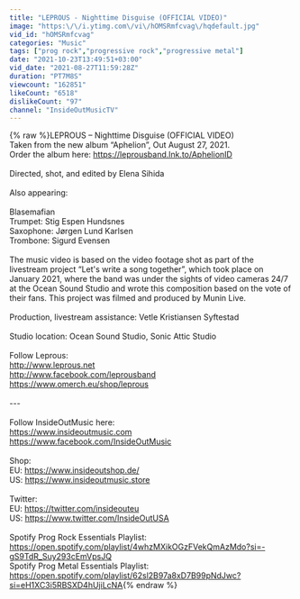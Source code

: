 ```yaml
---
title: "LEPROUS - Nighttime Disguise (OFFICIAL VIDEO)"
image: "https:\/\/i.ytimg.com\/vi\/hOMSRmfcvag\/hqdefault.jpg"
vid_id: "hOMSRmfcvag"
categories: "Music"
tags: ["prog rock","progressive rock","progressive metal"]
date: "2021-10-23T13:49:51+03:00"
vid_date: "2021-08-27T11:59:28Z"
duration: "PT7M8S"
viewcount: "162851"
likeCount: "6518"
dislikeCount: "97"
channel: "InsideOutMusicTV"
---
```

{% raw %}LEPROUS – Nighttime Disguise (OFFICIAL VIDEO)<br />Taken from the new album “Aphelion”, Out August 27, 2021.<br />Order the album here: <a rel="nofollow" target="blank" href="https://leprousband.lnk.to/AphelionID">https://leprousband.lnk.to/AphelionID</a><br /><br />Directed, shot, and edited by Elena Sihida<br /><br />Also appearing:<br /><br />Blasemafian<br />Trumpet: Stig Espen Hundsnes<br />Saxophone: Jørgen Lund Karlsen<br />Trombone: Sigurd Evensen<br /><br />The music video is based on the video footage shot as part of the livestream project “Let's write a song together”, which took place on January 2021, where the band was under the sights of video cameras 24/7 at the Ocean Sound Studio and wrote this composition based on the vote of their fans. This project was filmed and produced by Munin Live.<br /><br />Production, livestream assistance: Vetle Kristiansen Syftestad<br /><br />Studio location: Ocean Sound Studio, Sonic Attic Studio<br /><br />Follow Leprous:<br /><a rel="nofollow" target="blank" href="http://www.leprous.net">http://www.leprous.net</a><br /><a rel="nofollow" target="blank" href="http://www.facebook.com/leprousband">http://www.facebook.com/leprousband</a><br /><a rel="nofollow" target="blank" href="https://www.omerch.eu/shop/leprous">https://www.omerch.eu/shop/leprous</a><br /><br />---<br /><br />Follow InsideOutMusic here:<br /><a rel="nofollow" target="blank" href="https://www.insideoutmusic.com">https://www.insideoutmusic.com</a><br /><a rel="nofollow" target="blank" href="https://www.facebook.com/InsideOutMusic">https://www.facebook.com/InsideOutMusic</a><br /><br />Shop:<br />EU: <a rel="nofollow" target="blank" href="https://www.insideoutshop.de/">https://www.insideoutshop.de/</a><br />US: <a rel="nofollow" target="blank" href="https://www.insideoutmusic.store">https://www.insideoutmusic.store</a><br /><br />Twitter:<br />EU: <a rel="nofollow" target="blank" href="https://twitter.com/insideouteu">https://twitter.com/insideouteu</a><br />US: <a rel="nofollow" target="blank" href="https://www.twitter.com/InsideOutUSA">https://www.twitter.com/InsideOutUSA</a><br /><br />Spotify Prog Rock Essentials Playlist: <a rel="nofollow" target="blank" href="https://open.spotify.com/playlist/4whzMXikOGzFVekQmAzMdo?si=-gS9TdR_Suy293cEmVpsJQ">https://open.spotify.com/playlist/4whzMXikOGzFVekQmAzMdo?si=-gS9TdR_Suy293cEmVpsJQ</a><br />Spotify Prog Metal Essentials Playlist: <a rel="nofollow" target="blank" href="https://open.spotify.com/playlist/62sl2B97a8xD7B99pNdJwc?si=eH1XC3i5RBSXD4hUjiLcNA">https://open.spotify.com/playlist/62sl2B97a8xD7B99pNdJwc?si=eH1XC3i5RBSXD4hUjiLcNA</a>{% endraw %}
